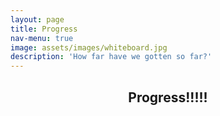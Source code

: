 ```yaml
---
layout: page
title: Progress
nav-menu: true
image: assets/images/whiteboard.jpg
description: 'How far have we gotten so far?'
---
```



<div id="main" class="alt">

<!-- One -->
<section id="one">
	<div class="inner">
		<header class="major">
			<h1>Progress!!!!!</h1>
		</header>
